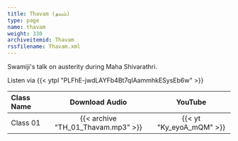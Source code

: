 ```yaml
---
title: Thavam (தவம்)
type: page
name: thavam
weight: 330
archiveitemid: Thavam
rssfilename: Thavam.xml
---
```


Swamiji's talk on austerity during Maha Shivarathri.

Listen via {{< ytpl "PLFhE-jwdLAYFb4Bt7qIAammhkESysEb6w" >}}

Class Name | Download Audio | YouTube
:---|:---:|:---:
Class 01 | {{< archive "TH_01_Thavam.mp3" >}} | {{< yt "Ky_eyoA_mQM" >}}
